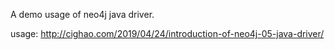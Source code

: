 A demo usage of neo4j java driver.

usage: http://cighao.com/2019/04/24/introduction-of-neo4j-05-java-driver/

